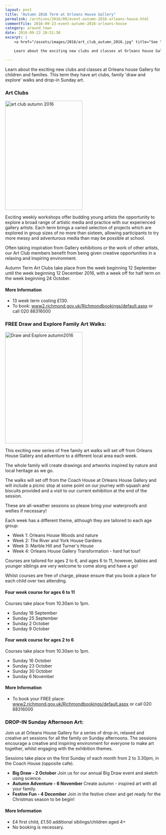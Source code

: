 ```yaml
---
layout: post
title: "Autumn 2016 Term at Orleans House Gallery"
permalink: /archives/2016/09/event-autumn-2016-orleans-house.html
commentfile: 2016-09-23-event-autumn-2016-orleans-house
category: around_town
date: 2016-09-23 20:51:58
excerpt: |
    <a href="/assets/images/2016/art_club_autumn_2016.jpg" title="See larger version of - art club autumn 2016"><img src="/assets/images/2016/art_club_autumn_2016_thumb.jpg" width="150" height="212" alt="art club autumn 2016" class="photo right" /></a>

    Learn about the exciting new clubs and classes at Orleans house Gallery for children and families.  This term they have art clubs, family 'draw and explore' walks and drop-in Sunday art.

---
```


Learn about the exciting new clubs and classes at Orleans house Gallery for children and families. This term they have art clubs, family 'draw and explore' walks and drop-in Sunday art.

### Art Clubs

<a href="/assets/images/2016/art_club_autumn_2016.jpg" title="See larger version of - art club autumn 2016"><img src="/assets/images/2016/art_club_autumn_2016_thumb.jpg" width="250" height="353" alt="art club autumn 2016" class="photo right" /></a>

Exciting weekly workshops offer budding young artists the opportunity to explore a broad range of artistic media and practice with our experienced gallery artists. Each term brings a varied selection of projects which are explored in group sizes of no more than sixteen, allowing participants to try more messy and adventurous media than may be possible at school.

Often taking inspiration from Gallery exhibitions or the work of other artists, our Art Club members benefit from being given creative opportunities in a relaxing and inspiring environment.

Autumn Term Art Clubs take place from the week beginning 12 September until the week beginning 12 December 2016, with a week off for half term on the week beginning 24 October.

#### More Information

-   13 week term costing £130.
-   To book: [www2.richmond.gov.uk/Richmondbookings/default.aspx](http://www2.richmond.gov.uk/Richmondbookings/default.aspx) or call 020 88316000

### FREE Draw and Explore Family Art Walks:

<a href="/assets/images/2016/Draw_and_Explore_autumn2016.jpg" title="See larger version of - Draw and Explore autumn2016"><img src="/assets/images/2016/Draw_and_Explore_autumn2016_thumb.jpg" width="250" height="360" alt="Draw and Explore autumn2016" class="photo right" /></a>

This exciting new series of free family art walks will set off from Orleans House Gallery and adventure to a different local area each week.

The whole family will create drawings and artworks inspired by nature and local heritage as we go.

The walks will set off from the Coach House at Orleans House Gallery and will include a picnic stop at some point on our journey with squash and biscuits provided and a visit to our current exhibition at the end of the session.

These are all-weather sessions so please bring your waterproofs and wellies if necessary!

Each week has a different theme, although they are tailored to each age group:

-   Week 1: Orleans House Woods and nature
-   Week 2: The River and York House Gardens
-   Week 3: Marble Hill and Turner's House
-   Week 4: Orleans House Gallery Transformation - hard hat tour!

Courses are tailored for ages 2 to 6, and ages 6 to 11, however, babies and younger siblings are very welcome to come along and have a go!

Whilst courses are free of charge, please ensure that you book a place for each child over two attending.

#### Four week course for ages 6 to 11

Courses take place from 10.30am to 1pm.

-   Sunday 18 September
-   Sunday 25 September
-   Sunday 2 October
-   Sunday 9 October

#### Four week course for ages 2 to 6

Courses take place from 10.30am to 1pm.

-   Sunday 16 October
-   Sunday 23 October
-   Sunday 30 October
-   Sunday 6 November

#### More Information

-   To book your FREE place: [www2.richmond.gov.uk/Richmondbookings/default.aspx](http://www2.richmond.gov.uk/Richmondbookings/default.aspx) or call 020 88316000

### DROP-IN Sunday Afternoon Art:

Join us at Orleans House Gallery for a series of drop-in, relaxed and creative art sessions for all the family on Sunday afternoons. The sessions encourage a creative and inspiring environment for everyone to make art together, whilst engaging with the exhibition themes.

Sessions take place on the first Sunday of each month from 2 to 3.30pm, in the Coach House (opposite cafe).

-   **Big Draw - 2 October**
    Join us for our annual Big Draw event and sketch using science.
-   **Autumn Adventure - 6 November**
    Create autumn - inspired art with all your family.
-   **Festive Fun - 4 December**
    Join in the festive cheer and get ready for the Christmas season to be begin!

#### More Information

-   £4 first child, £1.50 additional siblings/children aged 4+
-   No booking is necessary.
